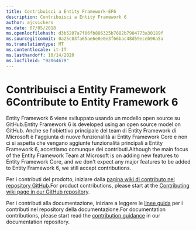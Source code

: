 ```yaml
---
title: Contribuisci a Entity Framework-EF6
description: Contribuisci a Entity Framework 6
author: ajcvickers
ms.date: 07/05/2018
ms.openlocfilehash: d3b5207a7f06fb886325b7682b7984773a30189f
ms.sourcegitcommit: 0a25c03fa65ae6e0e0e3f66bac48d59eceb96a5a
ms.translationtype: MT
ms.contentlocale: it-IT
ms.lasthandoff: 10/14/2020
ms.locfileid: "92064679"
---
```

# <a name="contribute-to-entity-framework-6"></a><span data-ttu-id="6bc49-103">Contribuisci a Entity Framework 6</span><span class="sxs-lookup"><span data-stu-id="6bc49-103">Contribute to Entity Framework 6</span></span>
<span data-ttu-id="6bc49-104">Entity Framework 6 viene sviluppato usando un modello open source su GitHub.</span><span class="sxs-lookup"><span data-stu-id="6bc49-104">Entity Framework 6 is developed using an open source model on GitHub.</span></span> <span data-ttu-id="6bc49-105">Anche se l'obiettivo principale del team di Entity Framework di Microsoft è l'aggiunta di nuove funzionalità ai Entity Framework Core e non ci si aspetta che vengano aggiunte funzionalità principali a Entity Framework 6, accettiamo comunque dei contributi.</span><span class="sxs-lookup"><span data-stu-id="6bc49-105">Although the main focus of the Entity Framework Team at Microsoft is on adding new features to Entity Framework Core, and we don't expect any major features to be added to Entity Framework 6, we still accept contributions.</span></span>

<span data-ttu-id="6bc49-106">Per i contributi del prodotto, iniziare dalla [pagina wiki di contributo nel repository GitHub](https://github.com/aspnet/EntityFramework6/wiki/Contributing).</span><span class="sxs-lookup"><span data-stu-id="6bc49-106">For product contributions, please start at the [Contributing wiki page in our GitHub repository](https://github.com/aspnet/EntityFramework6/wiki/Contributing).</span></span>

<span data-ttu-id="6bc49-107">Per i contributi alla documentazione, iniziare a leggere le [linee guida](https://github.com/dotnet/EntityFramework.Docs/blob/master/CONTRIBUTING.md) per i contributi nel repository della documentazione.</span><span class="sxs-lookup"><span data-stu-id="6bc49-107">For documentation contributions, please start read the [contribution guidance](https://github.com/dotnet/EntityFramework.Docs/blob/master/CONTRIBUTING.md) in our documentation repository.</span></span>
